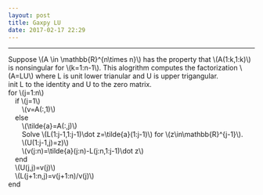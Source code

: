```yaml
---
layout: post
title: Gaxpy LU
date: 2017-02-17 22:29
---
```


----------------
<div>
Suppose \(A \in \mathbb{R}^{n\times n}\) has the property that \(A(1:k,1:k)\) is nonsingular for \(k=1:n-1\). This alogrithm computes the factorization \(A=LU\) where L is unit lower trianular and U is upper trigangular.<br/>
<div styple="padding-left:50px;padding-top:20px;">
init L to the identity and U to the zero matrix.<br/>
for \(j=1:n\)<br/>
&emsp;if \(j=1\)<br/>
&emsp;&emsp;\(v=A(:,1)\)<br/>
&emsp;else<br/>
&emsp;&emsp;\(\tilde{a}=A(:,j)\)<br/>
&emsp;&emsp;Solve \(L(1:j-1,1:j-1)\dot z=\tilde{a}(1:j-1)\) for \(z\in\mathbb{R}^{j-1}\).<br/>
&emsp;&emsp;\(U(1:j-1,j)=z)\)<br/>
&emsp;&emsp;\(v(j:n)=\tilde{a}(j:n)-L(j:n,1:j-1)\dot z\)<br/>
&emsp;end<br/>
&emsp;\(U(j,j)=v(j)\)<br/>
&emsp;\(L(j+1:n,j)=v(j+1:n)/v(j)\)<br/>
end<br/>
</div>
</div>

